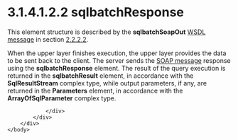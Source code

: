 <html dir="LTR" xmlns:mshelp="http://msdn.microsoft.com/mshelp" xmlns:ddue="http://ddue.schemas.microsoft.com/authoring/2003/5" xmlns:xlink="http://www.w3.org/1999/xlink" xmlns:tool="http://www.microsoft.com/tooltip">
    <head>
        <meta http-equiv="Content-Type" content="text/html; CHARSET=utf-8"></meta>
        <meta name="save" content="history"></meta>
        <title>3.1.4.1.2.2 sqlbatchResponse</title>
        <xml>
            <mshelp:toctitle title="3.1.4.1.2.2 sqlbatchResponse"></mshelp:toctitle>
            <mshelp:rltitle title="[MS-SSNWS]: sqlbatchResponse"></mshelp:rltitle>
            <mshelp:keyword index="A" term="da98ac73-20cb-45bf-8dd6-170a0c8bea1f"></mshelp:keyword>
            <mshelp:attr name="DCSext.ContentType" value="open specification"></mshelp:attr>
            <mshelp:attr name="AssetID" value="da98ac73-20cb-45bf-8dd6-170a0c8bea1f"></mshelp:attr>
            <mshelp:attr name="TopicType" value="kbRef"></mshelp:attr>
            <mshelp:attr name="DCSext.Title" value="[MS-SSNWS]: sqlbatchResponse" />
        </xml>
    </head>
    <body>
        <div id="header">
            <h1 class="heading">3.1.4.1.2.2 sqlbatchResponse</h1>
        </div>
        <div id="mainSection">
            <div id="mainBody">
                <div id="allHistory" class="saveHistory"></div>
                <div id="sectionSection0" class="section" name="collapseableSection">
                    

<p>This element structure is described by the <b>sqlbatchSoapOut</b>
<a href="4baedaec-b5a7-4176-be88-e1cec659ab8c.md#gt_d5ccdf11-3f53-4118-a845-dfaca61838fb">WSDL message</a> in section <a href="ec975ff5-93b9-4fbf-b1c4-775ef7d43ec7.md">2.2.2.2</a>.</p>

<p>When the upper layer finishes execution, the upper layer
provides the data to be sent back to the client. The server sends the <a href="4baedaec-b5a7-4176-be88-e1cec659ab8c.md#gt_96185df3-4677-478c-b239-f72fcf514c59">SOAP message</a> response using
the <b>sqlbatchResponse</b> element. The result of the query execution is
returned in the <b>sqlbatchResult</b> element, in accordance with the <b>SqlResultStream</b>
complex type, while output parameters, if any, are returned in the <b>Parameters</b>
element, in accordance with the <b>ArrayOfSqlParameter</b> complex type.</p>


                </div>
            </div>
        </div>
    </body>
</html>